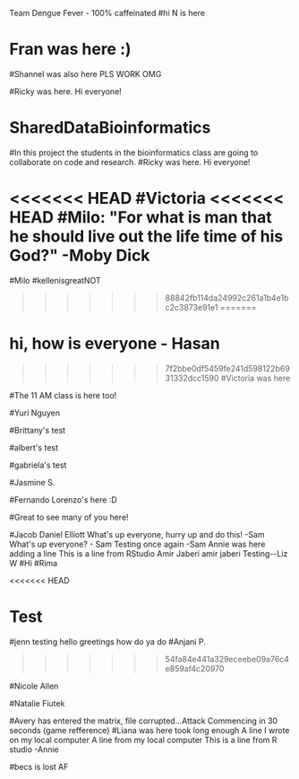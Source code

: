 Team Dengue Fever - 100% caffeinated
#hi N is here
# Fran was here :) 

#Shannel was also here PLS WORK OMG

#Ricky was here. Hi everyone! 

# SharedDataBioinformatics

#In this project the students in the bioinformatics class are going to collaborate on code and research. 
#Ricky was here. Hi everyone! 

<<<<<<< HEAD
#Victoria
<<<<<<< HEAD
#Milo: "For what is man that he should live out the life time of his God?" -Moby Dick
=======
#Milo
#kellenisgreatNOT
>>>>>>> 88842fb114da24992c261a1b4e1bc2c3873e91e1
=======
# hi, how is everyone - Hasan
>>>>>>> 7f2bbe0df5459fe241d598122b6931332dcc1590
#Victoria was here

#The 11 AM class is here too! 


#Yuri Nguyen

#Brittany's test

#albert's test

#gabriela's test

#Jasmine S.

#Fernando Lorenzo's here :D

#Great to see many of you here! 

#Jacob Daniel Elliott
What's up everyone, hurry up and do this! -Sam
What's up everyone? - Sam
Testing once again -Sam
Annie was here
adding a line
This is a line from RStudio
Amir Jaberi
amir jaberi
Testing--Liz W
#Hi
#Rima

<<<<<<< HEAD


Test
=======
#jenn testing
hello greetings how do ya do
#Anjani P.
>>>>>>> 54fa84e441a329eceebe09a76c4e859af4c20970

#Nicole Allen

#Natalie Fiutek

#Avery has entered the matrix, file corrupted...Attack Commencing in 30 seconds (game refference)
#Liana was here
took long enough
A line I wrote on my local computer
A line from my local computer
This is a line from R studio -Annie

#becs is lost AF